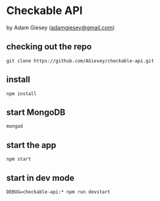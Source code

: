 # Checkable API

by Adam Giesey (adamgiesey@gmail.com)

## checking out the repo

`git clone https://github.com/AGiesey/checkable-api.git`

## install

`npm install`

## start MongoDB

`mongod`

## start the app

`npm start`

## start in dev mode

`DEBUG=checkable-api:* npm run devstart`
